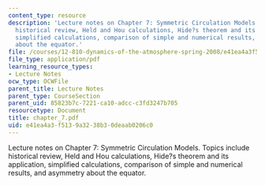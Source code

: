 ```yaml
---
content_type: resource
description: 'Lecture notes on Chapter 7: Symmetric Circulation Models. Topics include
  historical review, Held and Hou calculations, Hide?s theorem and its application,
  simplified calculations, comparison of simple and numerical results, and asymmetry
  about the equator.'
file: /courses/12-810-dynamics-of-the-atmosphere-spring-2008/e41ea4a3f5139a3238b30deaab0206c0_chapter_7.pdf
file_type: application/pdf
learning_resource_types:
- Lecture Notes
ocw_type: OCWFile
parent_title: Lecture Notes
parent_type: CourseSection
parent_uid: 85823b7c-7221-ca10-adcc-c3fd3247b705
resourcetype: Document
title: chapter_7.pdf
uid: e41ea4a3-f513-9a32-38b3-0deaab0206c0
---
```

Lecture notes on Chapter 7: Symmetric Circulation Models. Topics include historical review, Held and Hou calculations, Hide?s theorem and its application, simplified calculations, comparison of simple and numerical results, and asymmetry about the equator.

